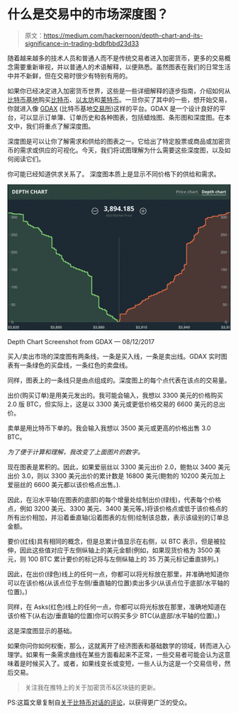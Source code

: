 # 什么是交易中的市场深度图？

> 原文：<https://medium.com/hackernoon/depth-chart-and-its-significance-in-trading-bdbfbbd23d33>

随着越来越多的技术人员和普通人而不是传统交易者进入加密货币，更多的交易概念需要重新审视，并以普通人的术语解释，以便熟悉。虽然图表在我们的日常生活中并不新鲜，但在交易时很少有特别有用的。

如果你已经决定进入加密货币世界，这些是一些详细解释的逐步指南，介绍如何从[比特币基地](https://www.coinbase.com/join/5922da0103b62e7e9e6b9df8)购买[比特币](http://hackernoon.com/a-beginners-guide-to-buying-bitcoin-8cf715421a9c)、[以太坊](https://hackernoon.com/a-beginners-guide-to-buying-ethereum-e11c73b5e5ed)和[莱特币](https://hackernoon.com/a-beginners-guide-to-buying-litecoin-236fa79d2f86)。一旦你买了其中的一些，想开始交易，你就进入像 [GDAX](http://gdax.com) (比特币基地[交易所](https://www.coinbase.com/join/5922da0103b62e7e9e6b9df8))这样的平台。GDAX 是一个设计良好的平台，可以显示订单簿、订单历史和各种图表，包括蜡烛图、条形图和深度图。在本文中，我们将重点了解深度图。

深度图是可以让你了解需求和供给的图表之一。它给出了特定股票或商品或加密货币的需求或供应的可视化。今天，我们将试图理解为什么需要这些深度图，以及如何阅读它们。

你可能已经知道供求关系了。
深度图本质上是显示不同价格下的供给和需求。

![](img/ee495fa12a4bc801588c0b5550d78bd0.png)

Depth Chart Screenshot from GDAX — 08/12/2017

买入/卖出市场的深度图有两条线，一条是买入线，一条是卖出线。GDAX 实时图表有一条绿色的买盘线，一条红色的卖盘线。

同样，图表上的一条线只是由点组成的。深度图上的每个点代表在该点的交易量。

出价(购买订单)是用美元发出的。我可能会输入，我想以 3300 美元的价格购买 2.0 版 BTC，但实际上，这是以 3300 美元或更低价格交易的 6600 美元的总出价。

卖单是用比特币下单的。我会输入我想以 3500 美元或更高的价格出售 3.0 BTC。

*为了便于计算和理解，我改变了上面图片的数字。*

现在图表是累积的。因此，如果爱丽丝以 3300 美元出价 2.0，鲍勃以 3400 美元出价 3.0，则以 3300 美元出价的累计数是 16800 美元(鲍勃的 10200 美元加上爱丽丝的 6600 美元都以该价格点出售。).

因此，在沿水平轴(在图表的底部)的每个增量处绘制出价(绿线)，代表每个价格点，例如 3200 美元、3300 美元、3400 美元等。)将该价格点或低于该价格点的所有出价相加，并沿着垂直轴(沿着图表的左侧)绘制该总数，表示该级别的订单总金额。

要价(红线)具有相同的概念，但是总累计值显示在右侧，以 BTC 表示，但是被拉伸，因此这些值对应于左侧纵轴上的美元金额(例如，如果现货价格为 3500 美元，则 100 BTC 累计要价的标记将与左侧纵轴上的 35 万美元标记垂直排列。)

因此，在出价(绿色)线上的任何一点，你都可以将光标放在那里，并准确地知道你可以在该价格(从该点位于左侧/垂直轴的位置)卖出多少(从该点位于底部/水平轴的位置)。)

同样，在 Asks(红色)线上的任何一点，你都可以将光标放在那里，准确地知道在该价格下(从右边/垂直轴的位置)你可以购买多少 BTC(从底部/水平轴的位置)。)

这是深度图显示的基础。

如果你问你如何权衡，那么，这就离开了经济图表和基础数学的领域，转而进入心理学。如果有一条需求曲线在某些方面看起来不正常，一些交易者可能会认为这意味着是时候买入了。或者，如果线变长或变短，一些人认为这是一个交易信号，然后交易。

> 关注我在推特上的关于加密货币&区块链的更新。

PS:这篇文章复制自[关于比特币对话的评论](https://bitcointalk.org/index.php?topic=147716.0)，以获得更广泛的受众。